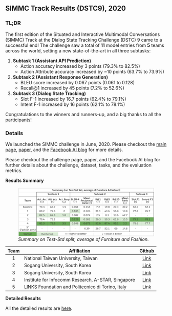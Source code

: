 ## SIMMC Track Results (DSTC9), 2020

### TL;DR
The first edition of the Situated and Interactive Multimodal Conversations (SIMMC) Track at the Dialog State Tracking Challenge (DSTC) 9 came to a successful end!
The challenge saw a total of **11** model entries from **5** teams across the world, setting a new state-of-the-art in all three subtasks:

1. **Subtask 1 (Assistant API Prediction)**
    * Action accuracy increased by 3 points (79.3% to 82.5%)
    * Action Attribute accuracy increased by ~10 points (63.7% to 73.9%)
2. **Subtask 2 (Assistant Response Generation)**
    * BLEU score increased by 0.067 points (0.061 to 0.128)
    * Recall@1 increased by 45 points (7.2% to 52.6%)
3. **Subtask 3 (Dialog State Tracking)**
    * Slot F-1 increased by 16.7 points (62.4% to 79.1%)
    * Intent F-1 increased by 16 points (62.1% to 78.1%)

Congratulations to the winners and runners-up, and a big thanks to all the participants!

### Details
We launched the SIMMC challenge in June, 2020. Please checkout the 
[main page][1], [paper][2], and the [Facebook AI blog][3] for more details. 

Please checkout the challenge page, paper, and the Facebook AI blog for further details about the challenge, dataset, tasks, and the evaluation metrics.
 
**Results Summary**

<figure>
<img src="./figures/simmc_dstc9_results_summary.png" alt="DSTC9 SIMMC Results Summary" width=600px align="center">
<figcaption><i>Summary on Test-Std split, average of Furniture and Fashion.</i></figcaption>
</figure>


| Team | Affiliation                                       | Github |
|:----:|-----------------------------------------------------|:----:|
|  1   | National Taiwan University, Taiwan                  | [Link][4] |
|  2   | Sogang University, South Korea                      | [Link][5] |
|  3   | Sogang University, South Korea                      | [Link][6] |
|  4   | Institute for Infocomm Research, A-STAR, Singapore  | [Link][7] |
|  5   | LINKS Foundation and Politecnico di Torino, Italy   | [Link][8] |


**Detailed Results** 

All the detailed results are [here][9].


[1]: https://github.com/facebookresearch/simmc
[2]: https://arxiv.org/abs/2006.01460
[3]: https://ai.facebook.com/blog/simmc-a-data-set-for-developing-next-generation-shopping-assistants/
[4]: https://github.com/billkunghappy/DSTC_TRACK4_ENTER
[5]: https://github.com/inkoon/simmc
[6]: https://github.com/boychaboy/simmc
[7]: https://github.com/i2r-simmc/i2r-simmc-2020
[8]: https://github.com/D2KLab/dstc9-SIMMC
[9]: https://docs.google.com/spreadsheets/d/e/2PACX-1vRPfjuesfrMrDoDZ34uNB8zDH2XutHc_ScXvao4PzUaCPXPM_uIu5hkJ2FSoByepgdEyk35Ti8lHha-/pubhtml?gid=1354274332&amp;single=true&amp;widget=true&amp;headers=false

